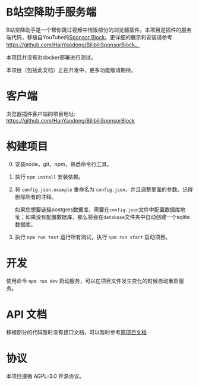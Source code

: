 # B站空降助手服务端

B站空降助手是一个帮你跳过视频中恰饭部分的浏览器插件。本项目是插件的服务端代码，移植自YouTube的[Sponsor Block](https://github.com/ajayyy/SponsorBlockServer)。更详细的展示和安装请参考 https://github.com/HanYaodong/BilibiliSponsorBlock。

本项目并没有对docker部署进行测试。

本项目（包括此文档）正在开发中，更多功能敬请期待。

# 客户端

浏览器插件客户端的项目地址: https://github.com/HanYaodong/BilibiliSponsorBlock

# 构建项目

0.  安装node，git，npm，熟悉命令行工具。

1.  执行 `npm install` 安装依赖。

2.  将 `config.json.example` 重命名为 `config.json`，并且调整里面的参数。记得删除所有的注释。

    如果您想要链接postgres数据库，需要在`config.json`文件中配置数据库地址；如果没有配置数据库，那么将会在`database`文件夹中自动创建一个sqlite数据库。

3.  执行 `npm run test` 运行所有测试，执行 `npm run start` 启动项目。

# 开发

使用命令 `npm run dev` 启动服务，可以在项目文件发生变化的时候自动重启服务。

# API 文档

移植部分的代码暂时没有接口文档，可以暂时参考[原项目文档](https://wiki.sponsor.ajay.app/index.php/API_Docs)

# 协议

本项目遵循 AGPL-3.0 开源协议。